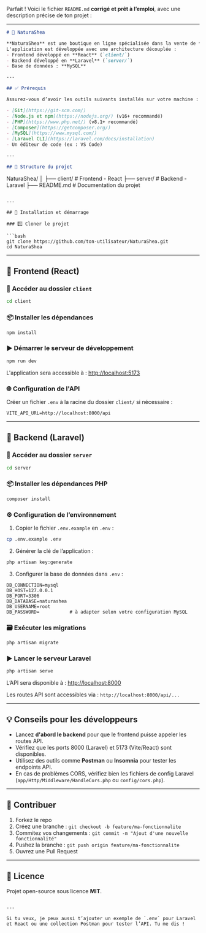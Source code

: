 Parfait ! Voici le fichier `README.md` **corrigé et prêt à l’emploi**, avec une description précise de ton projet :

---

```markdown
# 🌿 NaturaShea

**NaturaShea** est une boutique en ligne spécialisée dans la vente de **beurre de karité naturel**.  
L'application est développée avec une architecture découplée :  
- Frontend développé en **React** (`client/`)  
- Backend développé en **Laravel** (`server/`)  
- Base de données : **MySQL**

---

## ✅ Prérequis

Assurez-vous d’avoir les outils suivants installés sur votre machine :

- [Git](https://git-scm.com/)
- [Node.js et npm](https://nodejs.org/) (v16+ recommandé)
- [PHP](https://www.php.net/) (v8.1+ recommandé)
- [Composer](https://getcomposer.org/)
- [MySQL](https://www.mysql.com/)
- [Laravel CLI](https://laravel.com/docs/installation)
- Un éditeur de code (ex : VS Code)

---

## 📁 Structure du projet

```

NaturaShea/
│
├── client/         # Frontend - React
├── server/         # Backend - Laravel
├── README.md       # Documentation du projet

````

---

## 🚀 Installation et démarrage

### 1️⃣ Cloner le projet

```bash
git clone https://github.com/ton-utilisateur/NaturaShea.git
cd NaturaShea
````

---

## 🔵 Frontend (React)

### 📂 Accéder au dossier `client`

```bash
cd client
```

### 📦 Installer les dépendances

```bash
npm install
```

### ▶️ Démarrer le serveur de développement

```bash
npm run dev
```

L'application sera accessible à :
[http://localhost:5173](http://localhost:5173)

### 🌐 Configuration de l'API

Créer un fichier `.env` à la racine du dossier `client/` si nécessaire :

```
VITE_API_URL=http://localhost:8000/api
```

---

## 🔴 Backend (Laravel)

### 📂 Accéder au dossier `server`

```bash
cd server
```

### 📦 Installer les dépendances PHP

```bash
composer install
```

### ⚙️ Configuration de l’environnement

1. Copier le fichier `.env.example` en `.env` :

```bash
cp .env.example .env
```

2. Générer la clé de l’application :

```bash
php artisan key:generate
```

3. Configurer la base de données dans `.env` :

```
DB_CONNECTION=mysql
DB_HOST=127.0.0.1
DB_PORT=3306
DB_DATABASE=naturashea
DB_USERNAME=root
DB_PASSWORD=           # à adapter selon votre configuration MySQL
```

### 🗃️ Exécuter les migrations

```bash
php artisan migrate
```

### ▶️ Lancer le serveur Laravel

```bash
php artisan serve
```

L’API sera disponible à :
[http://localhost:8000](http://localhost:8000)

Les routes API sont accessibles via :
`http://localhost:8000/api/...`

---

## 💡 Conseils pour les développeurs

* Lancez **d'abord le backend** pour que le frontend puisse appeler les routes API.
* Vérifiez que les ports 8000 (Laravel) et 5173 (Vite/React) sont disponibles.
* Utilisez des outils comme **Postman** ou **Insomnia** pour tester les endpoints API.
* En cas de problèmes CORS, vérifiez bien les fichiers de config Laravel (`app/Http/Middleware/HandleCors.php` ou `config/cors.php`).

---

## 🤝 Contribuer

1. Forkez le repo
2. Créez une branche : `git checkout -b feature/ma-fonctionnalite`
3. Commitez vos changements : `git commit -m "Ajout d'une nouvelle fonctionnalité"`
4. Pushez la branche : `git push origin feature/ma-fonctionnalite`
5. Ouvrez une Pull Request

---

## 📄 Licence

Projet open-source sous licence **MIT**.

```

---

Si tu veux, je peux aussi t’ajouter un exemple de `.env` pour Laravel et React ou une collection Postman pour tester l’API. Tu me dis !
```
